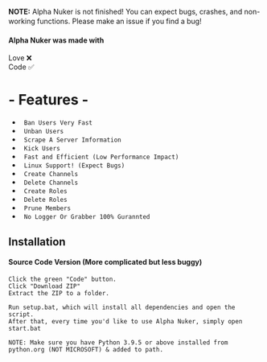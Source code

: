 **NOTE:** Alpha Nuker is not finished! You can expect bugs, crashes, and non-working functions. Please make an issue if you find a bug!
ㅤ
#### Alpha Nuker was made with
Love ❌ <br>
Code ✅
<h1 allign="center">- Features -</h1>

* ` Ban Users Very Fast`
* ` Unban Users`
* ` Scrape A Server Imformation`
* ` Kick Users`
* ` Fast and Efficient (Low Performance Impact)`
* ` Linux Support! (Expect Bugs)`
* ` Create Channels`
* ` Delete Channels`
* ` Create Roles`
* ` Delete Roles`
* ` Prune Members`
* ` No Logger Or Grabber 100% Gurannted`

## Installation 

#### Source Code Version (More complicated but less buggy)
```sh-session
Click the green "Code" button.
Click "Download ZIP"
Extract the ZIP to a folder.

Run setup.bat, which will install all dependencies and open the script.
After that, every time you'd like to use Alpha Nuker, simply open start.bat

NOTE: Make sure you have Python 3.9.5 or above installed from python.org (NOT MICROSOFT) & added to path.
```